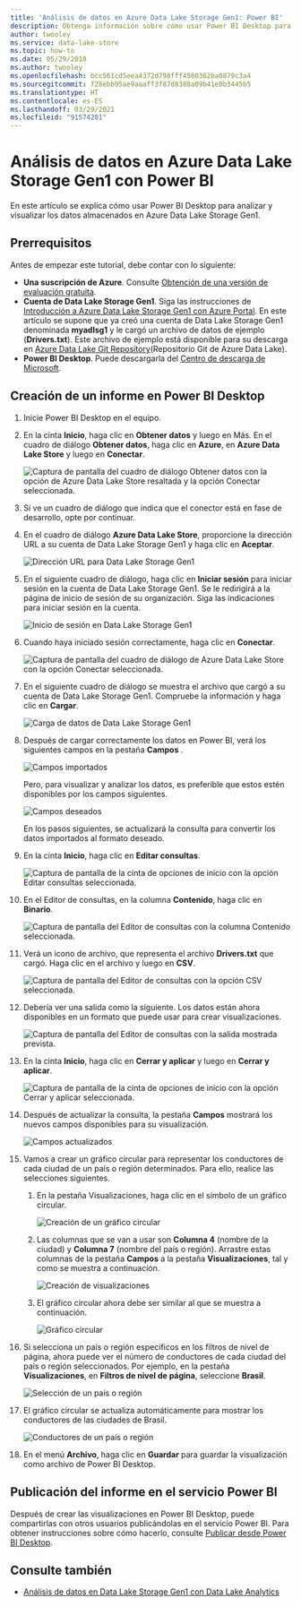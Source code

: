 ```yaml
---
title: 'Análisis de datos en Azure Data Lake Storage Gen1: Power BI'
description: Obtenga información sobre cómo usar Power BI Desktop para analizar y visualizar los datos almacenados en Azure Data Lake Storage Gen1.
author: twooley
ms.service: data-lake-store
ms.topic: how-to
ms.date: 05/29/2018
ms.author: twooley
ms.openlocfilehash: bcc561cd5eea4372d798fff4580362ba0879c3a4
ms.sourcegitcommit: f28ebb95ae9aaaff3f87d8388a09b41e0b3445b5
ms.translationtype: HT
ms.contentlocale: es-ES
ms.lasthandoff: 03/29/2021
ms.locfileid: "91574201"
---
```

# <a name="analyze-data-in-azure-data-lake-storage-gen1-by-using-power-bi"></a>Análisis de datos en Azure Data Lake Storage Gen1 con Power BI
En este artículo se explica cómo usar Power BI Desktop para analizar y visualizar los datos almacenados en Azure Data Lake Storage Gen1.

## <a name="prerequisites"></a>Prerrequisitos
Antes de empezar este tutorial, debe contar con lo siguiente:

* **Una suscripción de Azure**. Consulte [Obtención de una versión de evaluación gratuita](https://azure.microsoft.com/pricing/free-trial/).
* **Cuenta de Data Lake Storage Gen1**. Siga las instrucciones de [Introducción a Azure Data Lake Storage Gen1 con Azure Portal](data-lake-store-get-started-portal.md). En este artículo se supone que ya creó una cuenta de Data Lake Storage Gen1 denominada **myadlsg1** y le cargó un archivo de datos de ejemplo (**Drivers.txt**). Este archivo de ejemplo está disponible para su descarga en [Azure Data Lake Git Repository](https://github.com/Azure/usql/tree/master/Examples/Samples/Data/AmbulanceData/Drivers.txt)(Repositorio Git de Azure Data Lake).
* **Power BI Desktop**. Puede descargarla del [Centro de descarga de Microsoft](https://www.microsoft.com/en-us/download/details.aspx?id=45331). 

## <a name="create-a-report-in-power-bi-desktop"></a>Creación de un informe en Power BI Desktop
1. Inicie Power BI Desktop en el equipo.
2. En la cinta **Inicio**, haga clic en **Obtener datos** y luego en Más. En el cuadro de diálogo **Obtener datos**, haga clic en **Azure**, en **Azure Data Lake Store** y luego en **Conectar**.
   
    ![Captura de pantalla del cuadro de diálogo Obtener datos con la opción de Azure Data Lake Store resaltada y la opción Conectar seleccionada.](./media/data-lake-store-power-bi/get-data-lake-store-account.png "Conexión a Data Lake Storage Gen 1")
3. Si ve un cuadro de diálogo que indica que el conector está en fase de desarrollo, opte por continuar.
4. En el cuadro de diálogo **Azure Data Lake Store**, proporcione la dirección URL a su cuenta de Data Lake Storage Gen1 y haga clic en **Aceptar**.
   
    ![Dirección URL para Data Lake Storage Gen1](./media/data-lake-store-power-bi/get-data-lake-store-account-url.png "Dirección URL para Data Lake Storage Gen1")
5. En el siguiente cuadro de diálogo, haga clic en **Iniciar sesión** para iniciar sesión en la cuenta de Data Lake Storage Gen1. Se le redirigirá a la página de inicio de sesión de su organización. Siga las indicaciones para iniciar sesión en la cuenta.
   
    ![Inicio de sesión en Data Lake Storage Gen1](./media/data-lake-store-power-bi/get-data-lake-store-account-signin.png "Inicio de sesión en Data Lake Storage Gen1")
6. Cuando haya iniciado sesión correctamente, haga clic en **Conectar**.
   
    ![Captura de pantalla del cuadro de diálogo de Azure Data Lake Store con la opción Conectar seleccionada.](./media/data-lake-store-power-bi/get-data-lake-store-account-connect.png "Conexión a Data Lake Storage Gen 1")
7. En el siguiente cuadro de diálogo se muestra el archivo que cargó a su cuenta de Data Lake Storage Gen1. Compruebe la información y haga clic en **Cargar**.
   
    ![Carga de datos de Data Lake Storage Gen1](./media/data-lake-store-power-bi/get-data-lake-store-account-load.png "Carga de datos de Data Lake Storage Gen1")
8. Después de cargar correctamente los datos en Power BI, verá los siguientes campos en la pestaña **Campos** .
   
    ![Campos importados](./media/data-lake-store-power-bi/imported-fields.png "Campos importados")
   
    Pero, para visualizar y analizar los datos, es preferible que estos estén disponibles por los campos siguientes.
   
    ![Campos deseados](./media/data-lake-store-power-bi/desired-fields.png "Campos deseados")
   
    En los pasos siguientes, se actualizará la consulta para convertir los datos importados al formato deseado.
9. En la cinta **Inicio**, haga clic en **Editar consultas**.
   
    ![Captura de pantalla de la cinta de opciones de inicio con la opción Editar consultas seleccionada.](./media/data-lake-store-power-bi/edit-queries.png "Editar consultas")
10. En el Editor de consultas, en la columna **Contenido**, haga clic en **Binario**.
    
    ![Captura de pantalla del Editor de consultas con la columna Contenido seleccionada.](./media/data-lake-store-power-bi/convert-query1.png "Editar consultas")
11. Verá un icono de archivo, que representa el archivo **Drivers.txt** que cargó. Haga clic en el archivo y luego en **CSV**.    
    
    ![Captura de pantalla del Editor de consultas con la opción CSV seleccionada.](./media/data-lake-store-power-bi/convert-query2.png "Editar consultas")
12. Debería ver una salida como la siguiente. Los datos están ahora disponibles en un formato que puede usar para crear visualizaciones.
    
    ![Captura de pantalla del Editor de consultas con la salida mostrada prevista.](./media/data-lake-store-power-bi/convert-query3.png "Editar consultas")
13. En la cinta **Inicio**, haga clic en **Cerrar y aplicar** y luego en **Cerrar y aplicar**.
    
    ![Captura de pantalla de la cinta de opciones de inicio con la opción Cerrar y aplicar seleccionada.](./media/data-lake-store-power-bi/load-edited-query.png "Editar consultas")
14. Después de actualizar la consulta, la pestaña **Campos** mostrará los nuevos campos disponibles para su visualización.
    
    ![Campos actualizados](./media/data-lake-store-power-bi/updated-query-fields.png "Campos actualizados")
15. Vamos a crear un gráfico circular para representar los conductores de cada ciudad de un país o región determinados. Para ello, realice las selecciones siguientes.
    
    1. En la pestaña Visualizaciones, haga clic en el símbolo de un gráfico circular.
       
        ![Creación de un gráfico circular](./media/data-lake-store-power-bi/create-pie-chart.png "Creación de un gráfico circular")
    2. Las columnas que se van a usar son **Columna 4** (nombre de la ciudad) y **Columna 7** (nombre del país o región). Arrastre estas columnas de la pestaña **Campos** a la pestaña **Visualizaciones**, tal y como se muestra a continuación.
       
        ![Creación de visualizaciones](./media/data-lake-store-power-bi/create-visualizations.png "Crear visualizaciones")
    3. El gráfico circular ahora debe ser similar al que se muestra a continuación.
       
        ![Gráfico circular](./media/data-lake-store-power-bi/pie-chart.png "Crear visualizaciones")
16. Si selecciona un país o región específicos en los filtros de nivel de página, ahora puede ver el número de conductores de cada ciudad del país o región seleccionados. Por ejemplo, en la pestaña **Visualizaciones**, en **Filtros de nivel de página**, seleccione **Brasil**.
    
    ![Selección de un país o región](./media/data-lake-store-power-bi/select-country.png "Selección de un país o región")
17. El gráfico circular se actualiza automáticamente para mostrar los conductores de las ciudades de Brasil.
    
    ![Conductores de un país o región](./media/data-lake-store-power-bi/driver-per-country.png "Controladores por país o región")
18. En el menú **Archivo**, haga clic en **Guardar** para guardar la visualización como archivo de Power BI Desktop.

## <a name="publish-report-to-power-bi-service"></a>Publicación del informe en el servicio Power BI
Después de crear las visualizaciones en Power BI Desktop, puede compartirlas con otros usuarios publicándolas en el servicio Power BI. Para obtener instrucciones sobre cómo hacerlo, consulte [Publicar desde Power BI Desktop](https://powerbi.microsoft.com/documentation/powerbi-desktop-upload-desktop-files/).

## <a name="see-also"></a>Consulte también
* [Análisis de datos en Data Lake Storage Gen1 con Data Lake Analytics](../data-lake-analytics/data-lake-analytics-get-started-portal.md)

